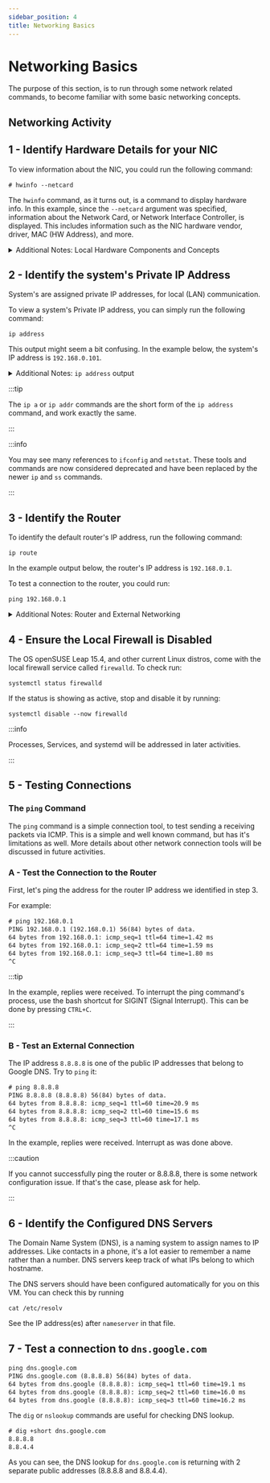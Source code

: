 ```yaml
---
sidebar_position: 4
title: Networking Basics
---
```


# Networking Basics

The purpose of this section, is to run through some network related commands, to become familiar with some basic networking concepts.

## Networking Activity

## 1 - Identify Hardware Details for your NIC

To view information about the NIC, you could run the following command:
```
# hwinfo --netcard
```

The `hwinfo` command, as it turns out, is a command to display hardware info. In this example, since the `--netcard` argument was specified, information about the Network Card, or Network Interface Controller, is displayed. This includes information such as the NIC hardware vendor, driver, MAC (HW Address), and more. 

<details>
  <summary>Additional Notes: Local Hardware Components and Concepts</summary>

- Computer Networking: Computers are more useful when they can communicate with other computers. Computer networking is the process by which computers are able to communicate with each other. 

- A <u>L</u>ocal <u>A</u>rea <u>N</u>etwork (LAN) is a computer network that interconnects computers within a limited area, such as your home network.

- Network Adapter: A Network Adapter is a component that connects a computer system to a computer network, and is also called a Network Interface Controller (NIC), among other names.

- <u>M</u>edia <u>A</u>ccess <u>C</u>ontrol Address: A MAC address is a unique identifier assigned to a NIC.

- Switch: A device that connects devices on a computer network, and passes communication (packet switching) between the devices.

- Network Bridge: A network bridge is a virtual switch that funnels the virtual guests through to the physical NIC of the VM host machine. 

</details>

<!--
Add DHCP info above
-->


## 2 - Identify the system's Private IP Address

System's are assigned private IP addresses,  for local (LAN) communication.

To view a system's Private IP address, you can simply run the following command:
```
ip address
```
This output might seem a bit confusing. In the example below, the system's IP address is `192.168.0.101`. 

<details>
  <summary>Additional Notes: <code>ip address</code> output</summary>

Let's break down some of the output values of the command `ip address`.

An Example Output:
```bash
# ip address
1: lo: <LOOPBACK,UP,LOWER_UP> mtu 65536 qdisc noqueue state UNKNOWN group default qlen 1000
    link/loopback 00:00:00:00:00:00 brd 00:00:00:00:00:00
    inet 127.0.0.1/8 scope host lo
       valid_lft forever preferred_lft forever
    inet6 ::1/128 scope host
       valid_lft forever preferred_lft forever
2: eth0: <BROADCAST,MULTICAST,UP,LOWER_UP> mtu 1500 qdisc pfifo_fast state UP group default qlen 1000
    link/ether 08:00:27:74:5f:18 brd ff:ff:ff:ff:ff:ff
    altname enp0s3
    inet 192.168.0.101/24 brd 192.168.0.255 scope global eth0
       valid_lft forever preferred_lft forever
    inet6 fe80::a00:27ff:fe74:5f18/64 scope link
       valid_lft forever preferred_lft forever

```

- `1: lo: ...`
    - This section refers to the loopback interface, or Local Host.
    - This is an interface, that assigns the localhost IP 127.0.0.1, which will loop back to the system itself.
    - The loopback address is useful for debugging tasks.
    - For more information: [Leap 15.4 Networking Docs](https://doc.opensuse.org/documentation/leap/reference/html/book-reference/cha-network.html#sec-network-addresses-route)

- `2: eth0:...`
    - This is the default device name assigned to the NIC.
        - For now, we won't worry about the rest of the values on that line.
- `link/ether 08:00:27:74:5f:18 ...`
    - This refers to the interface MAC address.
- `altname enp0s3`
    - This is an alternative name for this interface
    - "en" is short for Ethernet
    - "p0" refers to the bus number of the NIC
    - "s3" referes to the slot number. 
- `inet 192.168.0.101/24 ...`
    - inet: This refers to IPv4 (Internet Protocol version 4).
    - `192.168.0.101` is the IP Address that we were looking for.
    - `/24` refers to the subnet mask.
- `inet6 ...`
    - This section refers to the ipv6 address.

</details>

:::tip

The `ip a` or `ip addr` commands are the short form of the `ip address` command, and work exactly the same. 

:::

:::info

You may see many references to `ifconfig` and `netstat`. These tools and commands are now considered deprecated and have been replaced by the newer `ip` and `ss` commands.  

:::

## 3 - Identify the Router

To identify the default router's IP address, run the following command:
```
ip route
```
In the example output below, the router's IP address is `192.168.0.1`.

To test a connection to the router, you could run:
```
ping 192.168.0.1
```

<details>
  <summary>Additional Notes: Router and External Networking</summary>

Example Output:
```
# ip route
default via 192.168.0.1 dev eth0 proto dhcp
192.168.0.0/24 dev eth0 proto kernel scope link src 192.168.0.101
```

The default gateway is for any and all traffic which is not destined for the local network and for which no preferred route is specified in the route table. Traditionally, the default gateway is a dedicated network router.

- Router: A network device that forwards communication (data packets), from one computer network, to other computer networks.

- Firewall: A firewall is a network security device that monitors incoming and outgoing network traffic. After it filters through the traffic, it is able to allow or block communication based on a defined set of security rules. There are also software firewalls, that can run locally as well.

- WAN: A <u>W</u>ide <u>A</u>rea <u>N</u>etwork (WAN) is a computer network that interconnects computer networks that extend over large geographical areas. The internet, is an example of a Wide Area Network. 

- Layer Models: [Doc Link](https://doc.opensuse.org/documentation/leap/reference/html/book-reference/cha-network.html#fig-net-basic-OSI)

![netbasic osi](/img/vm-acts/net_basic_osi.png)

</details>

## 4 - Ensure the Local Firewall is Disabled

The OS openSUSE Leap 15.4, and other current Linux distros, come with the local firewall service called `firewalld`. 
To check run:

```
systemctl status firewalld
```

If the status is showing as active, stop and disable it by running:
```
systemctl disable --now firewalld
```

:::info

Processes, Services, and systemd will be addressed in later activities.

:::


## 5 - Testing Connections

### The `ping` Command

The `ping` command is a simple connection tool, to test sending a receiving packets via ICMP. This is a simple and well known command, but has it's limitations as well. More details about other network connection tools will be discussed in future activities.

### A - Test the Connection to the Router

First, let's ping the address for the router IP address we identified in step 3.

For example:
```
# ping 192.168.0.1
PING 192.168.0.1 (192.168.0.1) 56(84) bytes of data.
64 bytes from 192.168.0.1: icmp_seq=1 ttl=64 time=1.42 ms
64 bytes from 192.168.0.1: icmp_seq=2 ttl=64 time=1.59 ms
64 bytes from 192.168.0.1: icmp_seq=3 ttl=64 time=1.80 ms
^C
```

:::tip

In the example, replies were received. To interrupt the ping command's process, use the bash shortcut for SIGINT (Signal Interrupt). This can be done by pressing `CTRL+C`.

:::

### B - Test an External Connection

The IP address `8.8.8.8` is one of the public IP addresses that belong to Google DNS. Try to `ping` it:

```
# ping 8.8.8.8
PING 8.8.8.8 (8.8.8.8) 56(84) bytes of data.
64 bytes from 8.8.8.8: icmp_seq=1 ttl=60 time=20.9 ms
64 bytes from 8.8.8.8: icmp_seq=2 ttl=60 time=15.6 ms
64 bytes from 8.8.8.8: icmp_seq=3 ttl=60 time=17.1 ms
^C
```

In the example, replies were received. Interrupt as was done above.

:::caution

If you cannot successfully ping the router or 8.8.8.8, there is some network configuration issue. If that's the case, please ask for help.

:::

## 6 - Identify the Configured DNS Servers

The Domain Name System (DNS), is a naming system to assign names to IP addresses. Like contacts in a phone, it's a lot easier to remember a name rather than a number. DNS servers keep track of what IPs belong to which hostname. 

The DNS servers should have been configured automatically for you on this VM. You can check this by running
```
cat /etc/resolv
```
See the IP address(es) after `nameserver` in that file.

## 7 - Test a connection to `dns.google.com`

```
ping dns.google.com
PING dns.google.com (8.8.8.8) 56(84) bytes of data.
64 bytes from dns.google (8.8.8.8): icmp_seq=1 ttl=60 time=19.1 ms
64 bytes from dns.google (8.8.8.8): icmp_seq=2 ttl=60 time=16.0 ms
64 bytes from dns.google (8.8.8.8): icmp_seq=3 ttl=60 time=16.2 ms
```

The `dig` or `nslookup` commands are useful for checking DNS lookup.

```
# dig +short dns.google.com
8.8.8.8
8.8.4.4
```
As you can see, the DNS lookup for `dns.google.com` is returning with 2 separate public addresses (8.8.8.8 and 8.8.4.4).